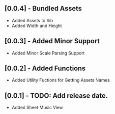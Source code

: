 ## [0.0.4] - Bundled Assets

* Added Assets to /lib
* Added Width and Height

## [0.0.3] - Added Minor Support

* Added Minor Scale Parsing Support

## [0.0.2] - Added Functions

* Added Utility Fuctions for Getting Assets Names

## [0.0.1] - TODO: Add release date.

* Added Sheet Music View

